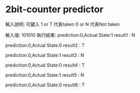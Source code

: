 # 2bit-counter predictor
輸入說明:
可鍵入
1 or T 代表taken
0 or N 代表Not taken

輸入值:
101010
執行結果:
prediction:0,Actual State:1
result1 : N

prediction:0,Actual State:0
result2 : T

prediction:0,Actual State:1
result3 : N

prediction:0,Actual State:0
result4 : T

prediction:0,Actual State:1
result5 : N

prediction:0,Actual State:0
result6 : T
